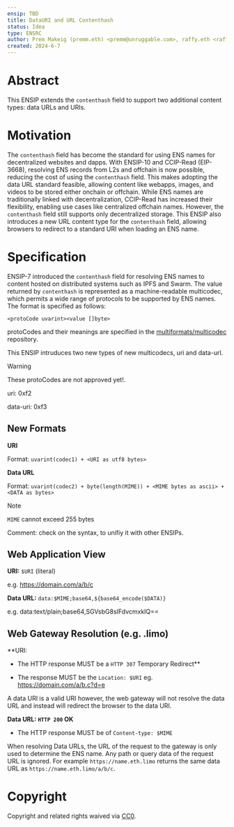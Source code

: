 ```yaml
---
ensip: TBD
title: DataURI and URL Contenthash
status: Idea
type: ENSRC
author: Prem Makeig (premm.eth) <premm@unruggable.com>, raffy.eth <raffy@unruggable.com>
created: 2024-6-7
---
```


# Abstract 

This ENSIP extends the `contenthash` field to support two additional content types: data URLs and URIs.

# Motivation

The `contenthash` field has become the standard for using ENS names for decentralized websites and dapps. With ENSIP-10 and CCIP-Read (EIP-3668), resolving ENS records from L2s and offchain is now possible, reducing the cost of using the `contenthash` field. This makes adopting the data URL standard feasible, allowing content like webapps, images, and videos to be stored either onchain or offchain. While ENS names are traditionally linked with decentralization, CCIP-Read has increased their flexibility, enabling use cases like centralized offchain names. However, the `contenthash` field still supports only decentralized storage. This ENSIP also introduces a new URL content type for the `contenthash` field, allowing browsers to redirect to a standard URI when loading an ENS name.

# Specification

ENSIP-7 introduced the `contenthash` field for resolving ENS names to content hosted on distributed systems such as IPFS and Swarm. The value returned by `contenthash` is represented as a machine-readable multicodec, which permits a wide range of protocols to be supported by ENS names. The format is specified as follows:

```
<protoCode uvarint><value []byte>
```

protoCodes and their meanings are specified in the [multiformats/multicodec](https://github.com/multiformats/multicodec) repository.

This ENSIP intruduces two new types of new multicodecs, uri and data-url.  

>[!WARNING] 
>These protoCodes are not approved yet!.

uri: 0xf2

data-uri: 0xf3

## New Formats 
**URI**

Format: `uvarint(codec1) + <URI as utf8 bytes>`

**Data URL**

Format: `uvarint(codec2) + byte(length(MIME)) + <MIME bytes as ascii> + <DATA as bytes>`

>[!Note] 
>`MIME` cannot exceed 255 bytes

Comment: check on the syntax, to unifiy it with other ENSIPs. 

## Web Application View 

**URI:** `$URI` (literal)

e.g. https://domain.com/a/b/c

**Data URL:** `data:$MIME;base64,${base64_encode($DATA)}`

e.g. data:text/plain;base64,SGVsbG8sIFdvcmxkIQ==	

## Web Gateway Resolution (e.g. .limo)

**URI: 

* The HTTP response MUST be a `HTTP 307` Temporary Redirect**
	
* The response MUST be the `Location: $URI` eg. https://domain.com/a/b.c?d=e

A data URI is a valid URI however, the web gateway will not resolve the data URL and instead will redirect the browser to the data URI. 

**Data URL: `HTTP 200` OK**

* The HTTP response MUST be of `Content-type: $MIME`

When resolving Data URLs, the URL of the request to the gateway is only used to determine the ENS name. Any path or query data of the request URL is ignored. For example `https://name.eth.limo` returns the same data URL as `https://name.eth.limo/a/b/c`.


# Copyright
Copyright and related rights waived via [CC0](../LICENSE.md).


